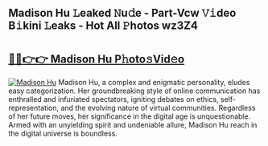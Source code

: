 ## Madison Hu 𝙻eaked 𝙽u𝚍e - Part-Vcw 𝚅𝚒deo B𝚒kini 𝙻eaks - Hot All 𝙿hotos wz3Z4

# <h2><a href="http://ld61bb7.urlbe.top/?page=Madison+Hu">🔗🔗👉👉 Madison Hu P𝚑oto𝚜Vid𝚎o</a></h2>

[![Madison Hu](https://i.imgur.com/eBuTRDB.gif)](http://ld61bb7.urlbe.top/?page=Madison+Hu)
Madison Hu, a complex and enigmatic personality, eludes easy categorization. Her groundbreaking style of online communication has enthralled and infuriated spectators, igniting debates on ethics, self-representation, and the evolving nature of virtual communities. Regardless of her future moves, her significance in the digital age is unquestionable. Armed with an unyielding spirit and undeniable allure, Madison Hu reach in the digital universe is boundless.
